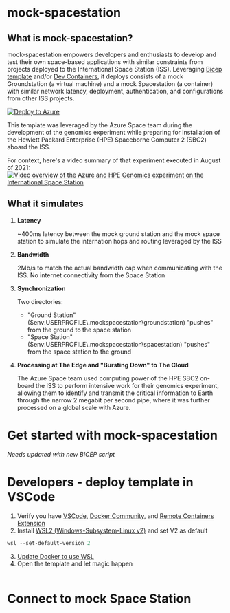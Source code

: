 # mock-spacestation

## What is mock-spacestation?

mock-spacestation empowers developers and enthusiasts to develop and test their own space-based applications with similar constraints from projects deployed to the International Space Station (ISS).  Leveraging [Bicep template](https://aka.ms/bicep) and/or [Dev Containers](https://code.visualstudio.com/docs/remote/create-dev-container), it deploys consists of a mock Groundstation (a virtual machine) and a mock Spacestation (a container) with similar network latency, deployment, authentication, and configurations from other ISS projects.  

[![Deploy to Azure](https://aka.ms/deploytoazurebutton)](https://portal.azure.com/#create/Microsoft.Template/uri/https%3A%2F%2Fraw.githubusercontent.com%2FAzure%2Fmock-spacestation%2Fmain%2FmockSpacestation.json)

This template was leveraged by the Azure Space team during the development of the genomics experiment while preparing for installation of the Hewlett Packard Enterprise (HPE) Spaceborne Computer 2 (SBC2) aboard the ISS.  

For context, here's a video summary of that experiment executed in August of 2021:
[![Video overview of the Azure and HPE Genomics experiment on the International Space Station](http://img.youtube.com/vi/wZfIUkcgVxI/0.jpg)](https://www.youtube.com/watch?v=wZfIUkcgVxI "Genomics testing on the ISS with HPE Spaceborne Computer-2 and Azure")





## What it simulates

1. **Latency**

    ~400ms latency between the mock ground station and the mock space station to simulate the internation hops and routing leveraged by the ISS
    

1. **Bandwidth**

    2Mb/s to match the actual bandwidth cap when communicating with the ISS.  No internet connectivity from the Space Station

1. **Synchronization**

    Two directories: 
    - "Ground Station" ($env:USERPROFILE\\.mockspacestation\groundstation) "pushes" from the ground to the space station 
    - "Space Station" ($env:USERPROFILE\\.mockspacestation\spacestation) "pushes" from the space station to the ground
    

1. **Processing at The Edge and "Bursting Down" to The Cloud**

    The Azure Space team used computing power of the HPE SBC2 on-board the ISS to perform intensive work for their genomics experiment, allowing them to identify and transmit the critical information to Earth through the narrow 2 megabit per second pipe, where it was further processed on a global scale with Azure.

# Get started with mock-spacestation

*Needs updated with new BICEP script*

# Developers - deploy template in VSCode
1. Verify you have [VSCode](https://code.visualstudio.com/Download), [Docker Community](https://hub.docker.com/editions/community/docker-ce-desktop-windows), and [Remote Containers Extension](https://marketplace.visualstudio.com/items?itemName=ms-vscode-remote.remote-containers)
2. Install [WSL2 (Windows-Subsystem-Linux v2)](https://docs.microsoft.com/en-us/windows/wsl/install) and set V2 as default
````powershell
wsl --set-default-version 2
````
3. [Update Docker to use WSL](https://docs.microsoft.com/en-us/windows/wsl/tutorials/wsl-containers#:~:text=1%20Download%20Docker%20Desktop%20and%20follow%20the%20installation,simple%20built-in%20Docker%20image%20using%3A%20docker%20run%20hello-world)
4. Open the template and let magic happen<br><br>


# Connect to mock Space Station
